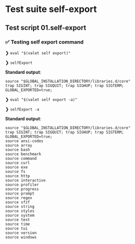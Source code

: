 # Test suite self-export

## Test script 01.self-export

### ✅ Testing self export command

❯ `eval "$(valet self export)"`

❯ `selfExport`

**Standard output**:

```text
source "$GLOBAL_INSTALLATION_DIRECTORY/libraries.d/core"
trap SIGINT; trap SIGQUIT; trap SIGHUP; trap SIGTERM;
GLOBAL_EXPORTED=true;

```

❯ `eval "$(valet self export -a)"`

❯ `selfExport -a`

**Standard output**:

```text
source "$GLOBAL_INSTALLATION_DIRECTORY/libraries.d/core"
trap SIGINT; trap SIGQUIT; trap SIGHUP; trap SIGTERM;
GLOBAL_EXPORTED=true;
source ansi-codes
source array
source bash
source benchmark
source command
source curl
source exe
source fs
source http
source interactive
source profiler
source progress
source prompt
source regex
source sfzf
source string
source styles
source system
source test
source time
source tui
source version
source windows

```

